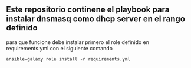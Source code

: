 
Este repositorio continene el playbook para instalar dnsmasq como dhcp server en el rango definido
---

para que funcione debe instalar primero el role definido en requirements.yml con el siguiente comando

``` ansible-galaxy role install -r requirements.yml ```
